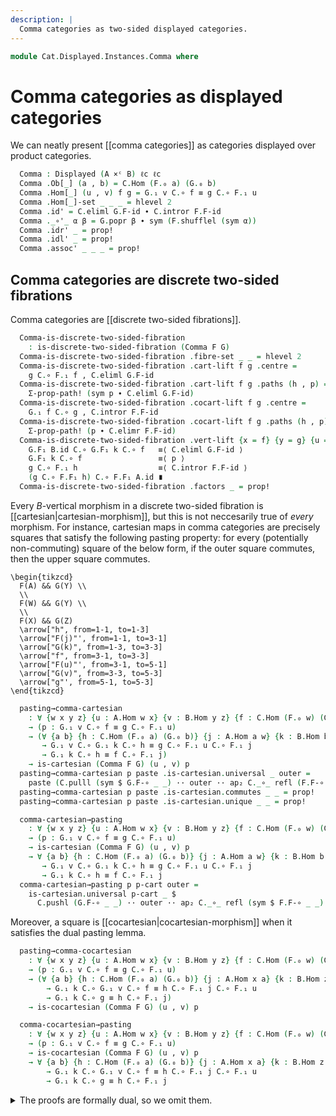 ```yaml
---
description: |
  Comma categories as two-sided displayed categories.
---
```

<!--
```agda
open import Cat.Displayed.TwoSided.Discrete
open import Cat.Displayed.Cocartesian
open import Cat.Displayed.Cartesian
open import Cat.Instances.Product
open import Cat.Displayed.Base
open import Cat.Prelude

import Cat.Functor.Reasoning
import Cat.Reasoning
```
-->
```agda
module Cat.Displayed.Instances.Comma where
```

# Comma categories as displayed categories

We can neatly present [[comma categories]] as categories displayed over
product categories.

<!--
```agda
module _
  {oa ℓa ob ℓb oc ℓc}
  {A : Precategory oa ℓa}
  {B : Precategory ob ℓb}
  {C : Precategory oc ℓc}
  (F : Functor A C)
  (G : Functor B C)
  where
  private
    module A = Cat.Reasoning A
    module B = Cat.Reasoning B
    module C = Cat.Reasoning C
    module F = Cat.Functor.Reasoning F
    module G = Cat.Functor.Reasoning G

  open Displayed
```
-->

```agda
  Comma : Displayed (A ×ᶜ B) ℓc ℓc
  Comma .Ob[_] (a , b) = C.Hom (F.₀ a) (G.₀ b)
  Comma .Hom[_] (u , v) f g = G.₁ v C.∘ f ≡ g C.∘ F.₁ u
  Comma .Hom[_]-set _ _ _ = hlevel 2
  Comma .id' = C.eliml G.F-id ∙ C.intror F.F-id
  Comma ._∘'_ α β = G.popr β ∙ sym (F.shufflel (sym α))
  Comma .idr' _ = prop!
  Comma .idl' _ = prop!
  Comma .assoc' _ _ _ = prop!
```

## Comma categories are discrete two-sided fibrations

<!--
```agda
module _
  {oa ℓa ob ℓb oc ℓc}
  {A : Precategory oa ℓa}
  {B : Precategory ob ℓb}
  {C : Precategory oc ℓc}
  {F : Functor A C}
  {G : Functor B C}
  where
  private
    module A = Cat.Reasoning A
    module B = Cat.Reasoning B
    module C = Cat.Reasoning C
    module F = Cat.Functor.Reasoning F
    module G = Cat.Functor.Reasoning G

  open is-discrete-two-sided-fibration
  open Displayed
```
-->

Comma categories are [[discrete two-sided fibrations]].

```agda
  Comma-is-discrete-two-sided-fibration
    : is-discrete-two-sided-fibration (Comma F G)
  Comma-is-discrete-two-sided-fibration .fibre-set _ _ = hlevel 2
  Comma-is-discrete-two-sided-fibration .cart-lift f g .centre =
    g C.∘ F.₁ f , C.eliml G.F-id
  Comma-is-discrete-two-sided-fibration .cart-lift f g .paths (h , p) =
    Σ-prop-path! (sym p ∙ C.eliml G.F-id)
  Comma-is-discrete-two-sided-fibration .cocart-lift f g .centre =
    G.₁ f C.∘ g , C.intror F.F-id
  Comma-is-discrete-two-sided-fibration .cocart-lift f g .paths (h , p) =
    Σ-prop-path! (p ∙ C.elimr F.F-id)
  Comma-is-discrete-two-sided-fibration .vert-lift {x = f} {y = g} {u = h} {v = k} p =
    G.F₁ B.id C.∘ G.F₁ k C.∘ f   ≡⟨ C.eliml G.F-id ⟩
    G.F₁ k C.∘ f                 ≡⟨ p ⟩
    g C.∘ F.₁ h                  ≡⟨ C.intror F.F-id ⟩
    (g C.∘ F.F₁ h) C.∘ F.F₁ A.id ∎
  Comma-is-discrete-two-sided-fibration .factors _ = prop!
```

Every $B$-vertical morphism in a discrete two-sided fibration is [[cartesian|cartesian-morphism]],
but this is not neccesarily true of *every* morphism. For instance, cartesian
maps in comma categories are precisely squares that satisfy the following
pasting property: for every (potentially non-commuting) square of the below
form, if the outer square commutes, then the upper square commutes.

~~~{.quiver}
\begin{tikzcd}
  F(A) && G(Y) \\
  \\
  F(W) && G(Y) \\
  \\
  F(X) && G(Z)
  \arrow["h", from=1-1, to=1-3]
  \arrow["F(j)"', from=1-1, to=3-1]
  \arrow["G(k)", from=1-3, to=3-3]
  \arrow["f", from=3-1, to=3-3]
  \arrow["F(u)"', from=3-1, to=5-1]
  \arrow["G(v)", from=3-3, to=5-3]
  \arrow["g"', from=5-1, to=5-3]
\end{tikzcd}
~~~

```agda
  pasting→comma-cartesian
    : ∀ {w x y z} {u : A.Hom w x} {v : B.Hom y z} {f : C.Hom (F.₀ w) (G.₀ y)} {g : C.Hom (F.₀ x) (G.₀ z)}
    → (p : G.₁ v C.∘ f ≡ g C.∘ F.₁ u)
    → (∀ {a b} {h : C.Hom (F.₀ a) (G.₀ b)} {j : A.Hom a w} {k : B.Hom b y}
       → G.₁ v C.∘ G.₁ k C.∘ h ≡ g C.∘ F.₁ u C.∘ F.₁ j
       → G.₁ k C.∘ h ≡ f C.∘ F.₁ j)
    → is-cartesian (Comma F G) (u , v) p
  pasting→comma-cartesian p paste .is-cartesian.universal _ outer =
    paste (C.pulll (sym $ G.F-∘ _ _) ·· outer ·· ap₂ C._∘_ refl (F.F-∘ _ _))
  pasting→comma-cartesian p paste .is-cartesian.commutes _ _ = prop!
  pasting→comma-cartesian p paste .is-cartesian.unique _ _ = prop!

  comma-cartesian→pasting
    : ∀ {w x y z} {u : A.Hom w x} {v : B.Hom y z} {f : C.Hom (F.₀ w) (G.₀ y)} {g : C.Hom (F.₀ x) (G.₀ z)}
    → (p : G.₁ v C.∘ f ≡ g C.∘ F.₁ u)
    → is-cartesian (Comma F G) (u , v) p
    → ∀ {a b} {h : C.Hom (F.₀ a) (G.₀ b)} {j : A.Hom a w} {k : B.Hom b y}
       → G.₁ v C.∘ G.₁ k C.∘ h ≡ g C.∘ F.₁ u C.∘ F.₁ j
       → G.₁ k C.∘ h ≡ f C.∘ F.₁ j
  comma-cartesian→pasting p p-cart outer =
    is-cartesian.universal p-cart _ $
      C.pushl (G.F-∘ _ _) ·· outer ·· ap₂ C._∘_ refl (sym $ F.F-∘ _ _)
```

Moreover, a square is [[cocartesian|cocartesian-morphism]] when it satisfies
the dual pasting lemma.

```agda
  pasting→comma-cocartesian
    : ∀ {w x y z} {u : A.Hom w x} {v : B.Hom y z} {f : C.Hom (F.₀ w) (G.₀ y)} {g : C.Hom (F.₀ x) (G.₀ z)}
    → (p : G.₁ v C.∘ f ≡ g C.∘ F.₁ u)
    → (∀ {a b} {h : C.Hom (F.₀ a) (G.₀ b)} {j : A.Hom x a} {k : B.Hom z b}
        → G.₁ k C.∘ G.₁ v C.∘ f ≡ h C.∘ F.₁ j C.∘ F.₁ u
        → G.₁ k C.∘ g ≡ h C.∘ F.₁ j)
    → is-cocartesian (Comma F G) (u , v) p

  comma-cocartesian→pasting
    : ∀ {w x y z} {u : A.Hom w x} {v : B.Hom y z} {f : C.Hom (F.₀ w) (G.₀ y)} {g : C.Hom (F.₀ x) (G.₀ z)}
    → (p : G.₁ v C.∘ f ≡ g C.∘ F.₁ u)
    → is-cocartesian (Comma F G) (u , v) p
    → ∀ {a b} {h : C.Hom (F.₀ a) (G.₀ b)} {j : A.Hom x a} {k : B.Hom z b}
        → G.₁ k C.∘ G.₁ v C.∘ f ≡ h C.∘ F.₁ j C.∘ F.₁ u
        → G.₁ k C.∘ g ≡ h C.∘ F.₁ j

```

<details>
<summary>The proofs are formally dual, so we omit them.
</summary>

```agda
  pasting→comma-cocartesian p paste .is-cocartesian.universal _ outer =
    paste (C.pulll (sym $ G.F-∘ _ _) ·· outer ·· ap₂ C._∘_ refl (F.F-∘ _ _))
  pasting→comma-cocartesian p paste .is-cocartesian.commutes _ _ = prop!
  pasting→comma-cocartesian p paste .is-cocartesian.unique _ _ = prop!

  comma-cocartesian→pasting p p-cocart outer =
    is-cocartesian.universal p-cocart _ $
      C.pushl (G.F-∘ _ _) ·· outer ·· ap₂ C._∘_ refl (sym $ F.F-∘ _ _)
```
</details>

